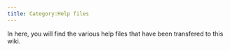 ```yaml
---
title: Category:Help files
---
```


In here, you will find the various help files that have been transfered
to this wiki.